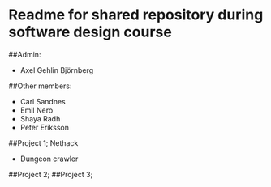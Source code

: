 
# Readme for shared repository during software design course

##Admin:
- Axel Gehlin Björnberg

##Other members:
- Carl Sandnes
- Emil Nero
- Shaya Radh
- Peter Eriksson

##Project 1; Nethack
- Dungeon crawler

##Project 2;
##Project 3;
